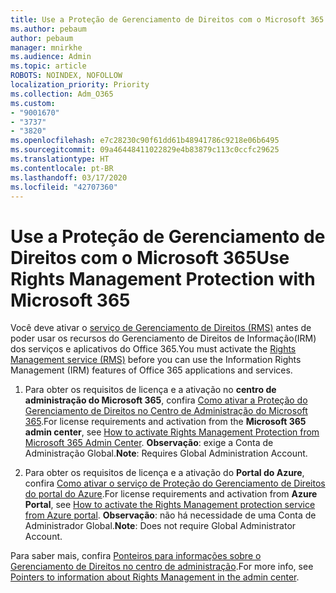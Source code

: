 ```yaml
---
title: Use a Proteção de Gerenciamento de Direitos com o Microsoft 365
ms.author: pebaum
author: pebaum
manager: mnirkhe
ms.audience: Admin
ms.topic: article
ROBOTS: NOINDEX, NOFOLLOW
localization_priority: Priority
ms.collection: Adm_O365
ms.custom:
- "9001670"
- "3737"
- "3820"
ms.openlocfilehash: e7c28230c90f61dd61b48941786c9218e06b6495
ms.sourcegitcommit: 09a46448411022829e4b83879c113c0ccfc29625
ms.translationtype: HT
ms.contentlocale: pt-BR
ms.lasthandoff: 03/17/2020
ms.locfileid: "42707360"
---
```

# <a name="use-rights-management-protection-with-microsoft-365"></a><span data-ttu-id="50b48-102">Use a Proteção de Gerenciamento de Direitos com o Microsoft 365</span><span class="sxs-lookup"><span data-stu-id="50b48-102">Use Rights Management Protection with Microsoft 365</span></span>

<span data-ttu-id="50b48-103">Você deve ativar o [serviço de Gerenciamento de Direitos (RMS)](https://docs.microsoft.com/azure/information-protection/what-is-azure-rms) antes de poder usar os recursos do Gerenciamento de Direitos de Informação(IRM) dos serviços e aplicativos do Office 365.</span><span class="sxs-lookup"><span data-stu-id="50b48-103">You must activate the [Rights Management service (RMS)](https://docs.microsoft.com/azure/information-protection/what-is-azure-rms) before you can use the Information Rights Management (IRM) features of Office 365 applications and services.</span></span>

1. <span data-ttu-id="50b48-104">Para obter os requisitos de licença e a ativação no **centro de administração do Microsoft 365**, confira [Como ativar a Proteção do Gerenciamento de Direitos no Centro de Administração do Microsoft 365](https://docs.microsoft.com/azure/information-protection/activate-office365).</span><span class="sxs-lookup"><span data-stu-id="50b48-104">For license requirements and activation from the **Microsoft 365 admin center**, see [How to activate Rights Management Protection from Microsoft 365 Admin Center](https://docs.microsoft.com/azure/information-protection/activate-office365).</span></span> <span data-ttu-id="50b48-105">**Observação**: exige a Conta de Administração Global.</span><span class="sxs-lookup"><span data-stu-id="50b48-105">**Note**: Requires Global Administration Account.</span></span>

2. <span data-ttu-id="50b48-106">Para obter os requisitos de licença e a ativação do **Portal do Azure**, confira [Como ativar o serviço de Proteção do Gerenciamento de Direitos do portal do Azure](https://docs.microsoft.com/azure/information-protection/activate-azure).</span><span class="sxs-lookup"><span data-stu-id="50b48-106">For license requirements and activation from **Azure Portal**, see [How to activate the Rights Management protection service from Azure portal](https://docs.microsoft.com/azure/information-protection/activate-azure).</span></span> <span data-ttu-id="50b48-107">**Observação**: não há necessidade de uma Conta de Administrador Global.</span><span class="sxs-lookup"><span data-stu-id="50b48-107">**Note**: Does not require Global Administrator Account.</span></span>

<span data-ttu-id="50b48-108">Para saber mais, confira [Ponteiros para informações sobre o Gerenciamento de Direitos no centro de administração](https://docs.microsoft.com/office365/enterprise/activate-rms-in-office-365).</span><span class="sxs-lookup"><span data-stu-id="50b48-108">For more info, see [Pointers to information about Rights Management in the admin center](https://docs.microsoft.com/office365/enterprise/activate-rms-in-office-365).</span></span>
